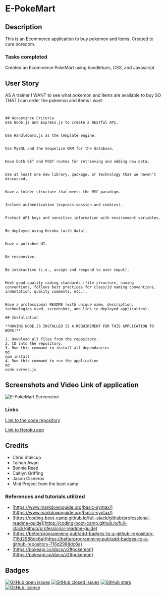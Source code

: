 # E-PokeMart

## Description
This is an Ecommerce application to buy pokemon and items. Created to cure boredom.


### Tasks completed
Created an Ecommerce PokeMart using handlebars, CSS, and Javascript.


## User Story
AS A trainer
I WANT to see what pokemon and items are available to buy
SO THAT I can order the pokemon and items I want

```


## Acceptance Criteria
Use Node.js and Express.js to create a RESTful API.


Use Handlebars.js as the template engine.


Use MySQL and the Sequelize ORM for the database.


Have both GET and POST routes for retrieving and adding new data.


Use at least one new library, package, or technology that we haven’t discussed.


Have a folder structure that meets the MVC paradigm.


Include authentication (express-session and cookies).


Protect API keys and sensitive information with environment variables.


Be deployed using Heroku (with data).


Have a polished UI.


Be responsive.


Be interactive (i.e., accept and respond to user input).


Meet good-quality coding standards (file structure, naming conventions, follows best practices for class/id naming conventions, indentation, quality comments, etc.).


Have a professional README (with unique name, description, technologies used, screenshot, and link to deployed application).

## Installation

**HAVING NODE.JS INSTALLED IS A REQUIREMENT FOR THIS APPLICATION TO WORK!**

1. Download all files from the repository.
2. CD into the repository.
3. Run this command to install all dependancies
md
npm install
4. Run this command to run the application
md
node server.js
```

## Screenshots and Video Link of application

![E-PokeMart Screenshot](./screenshots/e-pokemart.gif)


### Links

[Link to the code repository](https://github.com/MrTofuuu/e-pokemart)

[Link to Heroku app](https://e-pokemart.herokuapp.com/)

## Credits

* Chris Stallcup
* Talhah Awan
* Bonnie Reed
* Caitlyn Griffing
* Jason Cisneros
* Mini Project from the boot camp

### References and tutorials utilized
* [https://www.markdownguide.org/basic-syntax/](https://www.markdownguide.org/basic-syntax/)
* [https://coding-boot-camp.github.io/full-stack/github/professional-readme-guide](https://coding-boot-camp.github.io/full-stack/github/professional-readme-guide)
* [https://betterprogramming.pub/add-badges-to-a-github-repository-716d2988dc6a](https://betterprogramming.pub/add-badges-to-a-github-repository-716d2988dc6a)
* [https://pokeapi.co/docs/v2#pokemon](https://pokeapi.co/docs/v2#pokemon)


## Badges

[![GitHub open issues](https://img.shields.io/github/issues/MrTofuuu/e-pokemart?style=for-the-badge)](https://github.com/MrTofuuu/e-pokemart/issues)
[![GitHub closed issues](https://img.shields.io/github/issues-closed/MrTofuuu/e-pokemart?style=for-the-badge)](https://img.shields.io/github/issues-closed/MrTofuuu/e-pokemart?style=for-the-badge)
[![GitHub stars](https://img.shields.io/github/stars/MrTofuuu/e-pokemart?style=for-the-badge)](https://github.com/MrTofuuu/e-pokemart/stargazers)
[![GitHub license](https://img.shields.io/github/license/mrtofuuu/e-pokemart?style=for-the-badge)](./LICENSE.md)
